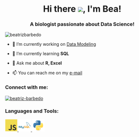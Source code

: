 <h1 align="center">Hi there <img src="https://raw.githubusercontent.com/verma-anushka/verma-anushka/master/gifs/wave.gif" width="30px">, I'm Bea!</h1>
<h3 align="center">A biologist passionate about Data Science!</h3>

<p align="left"> <img src="https://komarev.com/ghpvc/?username=beatrizbarbedo&label=Profile%20views&color=0e75b6&style=flat" alt="beatrizbarbedo" /> </p>

- 🔭 I’m currently working on [Data Modeling](https://github.com/beatrizbarbedo/data-modeling-alura)

- 🌱 I’m currently learning **SQL**

- 💬 Ask me about **R, Excel**

- 📫 You can reach me on my [e-mail](beatriz.sbarbedo@gmail.com)

<h3 align="left">Connect with me:</h3>
<p align="left">
<a href="https://linkedin.com/in/beatriz-barbedo" target="blank"><img align="center" src="https://raw.githubusercontent.com/rahuldkjain/github-profile-readme-generator/master/src/images/icons/Social/linked-in-alt.svg" alt="beatriz-barbedo" height="30" width="40" /></a>
</p>

<h3 align="left">Languages and Tools:</h3>
<p align="left"> <a href="https://developer.mozilla.org/en-US/docs/Web/JavaScript" target="_blank" rel="noreferrer"> <img src="https://raw.githubusercontent.com/devicons/devicon/master/icons/javascript/javascript-original.svg" alt="javascript" width="40" height="40"/> </a> <a href="https://www.mysql.com/" target="_blank" rel="noreferrer"> <img src="https://raw.githubusercontent.com/devicons/devicon/master/icons/mysql/mysql-original-wordmark.svg" alt="mysql" width="40" height="40"/> </a> <a href="https://www.python.org" target="_blank" rel="noreferrer"> <img src="https://raw.githubusercontent.com/devicons/devicon/master/icons/python/python-original.svg" alt="python" width="40" height="40"/> </a> </p>
